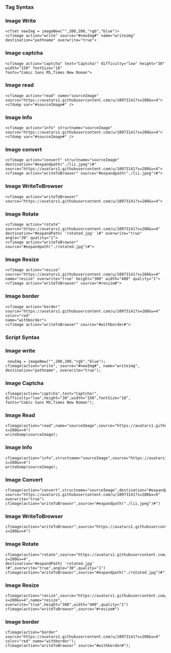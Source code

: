 ### Tag Syntax

### Image Write

```lucee
<cfset newImg = imageNew("",200,200,"rgb","blue")>
<cfimage action="write" source="#newImg#" name="writeimg" destination="pathname" overwrite="true">
```

### Image captcha

```lucee
<cfimage action="captcha" text="Captcha!" difficulty="low" height="30" width="150" fontSize="18"
fonts="Comic Sans MS,Times New Roman">
```

### Image read

```lucee
<cfimage action="read" name="sourceImage" source="https://avatars1.githubusercontent.com/u/10973141?s=280&v=4">
<cfdump var="#sourceImage#" />
```

### Image Info

```lucee
<cfimage action="info" structname="sourceImage" source="https://avatars1.githubusercontent.com/u/10973141?s=280&v=4">
<cfdump var="#sourceImage#" />

```

### Image convert

```lucee
<cfimage action="convert" structname="sourceImage" destination="#expandpath("./lii.jpeg")#"
source="https://avatars1.githubusercontent.com/u/10973141?s=280&v=4">
<cfimage action="writeToBrowser" source="#expandpath("./lii.jpeg")#">
```

### Image WriteToBrowser

```lucee
<cfimage action="writeToBrowser" source="https://avatars1.githubusercontent.com/u/10973141?s=280&v=4">
```

### Image Rotate

```lucee
<cfimage action="rotate" source="https://avatars1.githubusercontent.com/u/10973141?s=280&v=4"
destination="#expandPath( 'rotated.jpg' )#" overwrite="true" angle="30" quality="1">
<cfimage action="writeToBrowser" source="#expandpath("./rotated.jpg")#">
```

### Image Resize

```lucee
<cfimage action="resize" source="https://avatars1.githubusercontent.com/u/10973141?s=280&v=4"
name="resize" overwrite="true" height="300" width="400" quality="1">
<cfimage action="writeToBrowser" source="#resize#">

```

### Image border

```lucee
<cfimage action="border" source="https://avatars1.githubusercontent.com/u/10973141?s=280&v=4" color="red"
name="withborder">
<cfimage action="writeToBrowser" source="#withborder#">
```

### Script Syntax

### Image write

```luceescript
 newImg = imageNew("",200,200,"rgb","blue");
cfimage(action="write", source="#newImg#", name="writeimg", destination="pathname", overwrite="true");
```

### Image Captcha

```luceescript
cfimage(action="captcha",text="Captcha!", difficulty="low",height="30",width="150",fontSize="18",
fonts="Comic Sans MS,Times New Roman");
```

### Image Read

```luceescript
cfimage(action="read",name="sourceImage",source="https://avatars1.githubusercontent.com/u/10973141?s=280&v=4")
writeDump(sourceImage);
```

### Image Info

```luceescript
cfimage(action="info",structname="sourceImage",source="https://avatars1.githubusercontent.com/u/10973141?s=280&v=4")
writeDump(sourceImage);
```

### Image Convert

```luceescript
cfimage(action="convert",structname="sourceImage",destination="#expandpath("./lii.jpeg")#",
source="https://avatars1.githubusercontent.com/u/10973141?s=280&v=4" overwrite="true")
cfimage(action="writeToBrowser",source="#expandpath("./lii.jpeg")#")
```

### Image WriteToBrowser

```luceescript
cfimage(action="writeToBrowser",source="https://avatars1.githubusercontent.com/u/10973141?s=280&v=4")
```

### Image Rotate

```luceescript
cfimage(action="rotate",source="https://avatars1.githubusercontent.com/u/10973141?s=280&v=4",
destination="#expandPath( 'rotated.jpg' )#",overwrite="true",angle="30",quality="1")
cfimage(action="writeToBrowser",source="#expandpath("./rotated.jpg")#")
```

### Image Resize

```luceescript
cfimage(action="resize",source="https://avatars1.githubusercontent.com/u/10973141?s=280&v=4",name="resize",
overwrite="true",height="300",width="400",quality="1")
cfimage(action="writeToBrowser",source="#resize#")
```

### Image border

```luceescript
cfimage(action="border" source="https://avatars1.githubusercontent.com/u/10973141?s=280&v=4" color="red" name="withborder");
cfimage(action="writeToBrowser" source="#withborder#");

```
